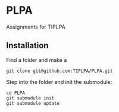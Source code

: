 PLPA
====

Assignments for TIPLPA


Installation
------------
Find a folder and make a 

```git
git clone git@github.com:TIPLPA/PLPA.git
```

Step into the folder and init the submodule:

```git
cd PLPA
git submodule init
git submodule update
```
